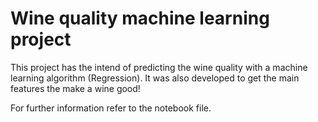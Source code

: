# Wine quality machine learning project

This project has the intend of predicting the wine quality with a machine learning algorithm (Regression). It was also developed to get the main features the make a wine good!

For further information refer to the notebook file.
